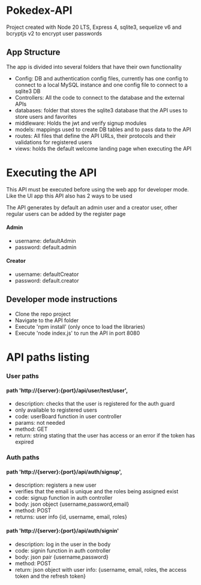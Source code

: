 # Pokedex-API
Project created with Node 20 LTS, Express 4, sqlite3, sequelize v6 and bcryptjs v2 to encrypt user passwords 

## App Structure
The app is divided into several folders that have their own functionality

- Config: DB and authentication config files, currently has one config to connect to a local MySQL instance and one config file to connect to a sqlite3 DB
- Controllers: All the code to connect to the database and the external APIs
- databases: folder that stores the sqlite3 database that the API uses to store users and favorites
- middleware: Holds the jwt and verify signup modules
- models: mappings used to create DB tables and to pass data to the API
- routes: All files that define the API URLs, their protocols and their validations for registered users
- views: holds the default welcome landing page when executing the API 


# Executing the API
This API must be executed before using the web app for developer mode. Like the UI app this API also has 2 ways to be 
used

The API generates by default an admin user and a creator user, other regular users can be added by the register page

#### Admin
- username: defaultAdmin
- password: default.admin

#### Creator
- username: defaultCreator
- password: default.creator

## Developer mode instructions
- Clone the repo project
- Navigate to the API folder
- Execute 'npm install' (only once to load the libraries)
- Execute 'node index.js' to run the API in port 8080


# API paths listing

### User paths

#### path 'http://{server}:{port}/api/user/test/user',
- description: checks that the user is registered for the auth guard
- only available to registered users
- code: userBoard function in user controller
- params: not needed
- method: GET
- return: string stating that the user has access or an error if the token has expired

### Auth paths

#### path 'http://{server}:{port}/api/auth/signup',
- description: registers a new user
- verifies that the email is unique and the roles being assigned exist
- code: signup function in auth controller
- body: json object {username,password,email}
- method: POST
- returns: user info {id, username, email, roles}

#### path 'http://{server}:{port}/api/auth/signin'
 - description: log in the user in the body
 - code: signin function in auth controller
 - body: json pair {username,password}
 - method: POST
 - return: json object with user info: {username, email, roles, the access token and the refresh token}
